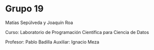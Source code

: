# Grupo 19

Matías Sepúlveda y Joaquín Roa

Curso: Laboratorio de Programación Científica para Ciencia de Datos

Profesor: Pablo Badilla
Auxiliar: Ignacio Meza
